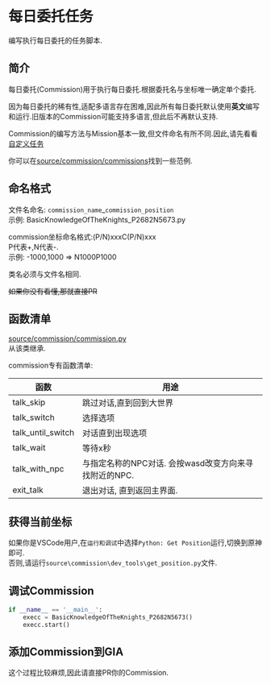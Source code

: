 # 每日委托任务
编写执行每日委托的任务脚本.

## 简介
每日委托(Commission)用于执行每日委托.根据委托名与坐标唯一确定单个委托.

因为每日委托的稀有性,适配多语言存在困难,因此所有每日委托默认使用**英文**编写和运行.旧版本的Commission可能支持多语言,但此后不再默认支持.

Commission的编写方法与Mission基本一致,但文件命名有所不同.因此,请先看看[自定义任务](./mission.md)

你可以在[source/commission/commissions](https://github.com/infstellar/genshin_impact_assistant/tree/main/source/commission/commissions)找到一些范例.  

## 命名格式

文件名命名: `commission_name`_`commission_position`  
示例: BasicKnowledgeOfTheKnights_P2682N5673.py

commission坐标命名格式:(P/N)xxxC(P/N)xxx  
P代表+,N代表-.  
示例: -1000,1000 => N1000P1000  

类名必须与文件名相同.

~~如果你没有看懂,那就直接PR~~

## 函数清单
[source/commission/commission.py](https://github.com/infstellar/genshin_impact_assistant/tree/main/source/commission/commission.py)  
从该类继承.

commission专有函数清单:

|函数|用途|
|----|----|
|talk_skip|跳过对话,直到回到大世界|
|talk_switch|选择选项|
|talk_until_switch|对话直到出现选项|
|talk_wait|等待x秒|
|talk_with_npc|与指定名称的NPC对话. 会按wasd改变方向来寻找附近的NPC.|
|exit_talk|退出对话, 直到返回主界面.|


## 获得当前坐标
如果你是VSCode用户,在`运行和调试`中选择`Python: Get Position`运行,切换到原神即可.  
否则,请运行`source\commission\dev_tools\get_position.py`文件.

## 调试Commission

```python
if __name__ == '__main__':
    execc = BasicKnowledgeOfTheKnights_P2682N5673()
    execc.start()
```

## 添加Commission到GIA

这个过程比较麻烦,因此请直接PR你的Commission.